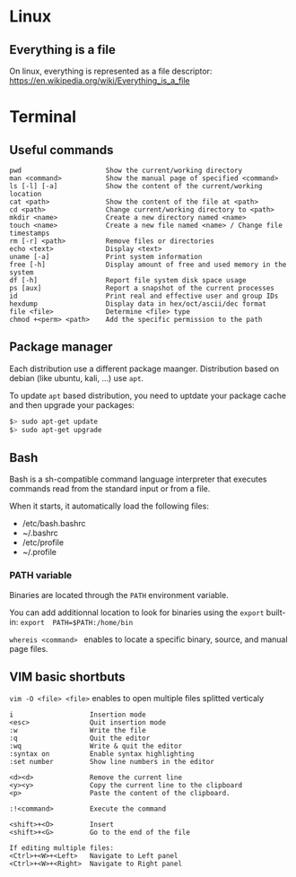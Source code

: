 # Linux

## Everything is a file

On linux, everything is represented as a file descriptor: https://en.wikipedia.org/wiki/Everything_is_a_file

# Terminal

## Useful commands
```
pwd                     Show the current/working directory
man <command>           Show the manual page of specified <command>
ls [-l] [-a]            Show the content of the current/working location
cat <path>              Show the content of the file at <path>
cd <path>               Change current/working directory to <path>
mkdir <name>            Create a new directory named <name>
touch <name>            Create a new file named <name> / Change file timestamps
rm [-r] <path>          Remove files or directories
echo <text>             Display <text>
uname [-a]              Print system information
free [-h]               Display amount of free and used memory in the system
df [-h]                 Report file system disk space usage
ps [aux]                Report a snapshot of the current processes
id                      Print real and effective user and group IDs
hexdump                 Display data in hex/oct/ascii/dec format
file <file>             Determine <file> type
chmod +<perm> <path>    Add the specific permission to the path
```

## Package manager

Each distribution use a different package maanger. Distribution based on debian (like ubuntu, kali, ...) use `apt`.

To update `apt` based distribution, you need to uptdate your package cache and then upgrade your packages:
```sh
$> sudo apt-get update
$> sudo apt-get upgrade
```

## Bash

Bash  is  a sh-compatible command language interpreter that executes commands read from the standard input or from a file.

When it starts, it automatically load the following files:
* /etc/bash.bashrc
* ~/.bashrc
* /etc/profile
* ~/.profile

### PATH variable

Binaries are located through the `PATH` environment variable.

You can add additionnal location to look for binaries using the `export` built-in: `export  PATH=$PATH:/home/bin`

`whereis <command> ` enables to locate a specific binary, source, and manual page files.

## VIM basic shortbuts

`vim -O <file> <file>` enables to open multiple files splitted verticaly

```
i                   Insertion mode
<esc>               Quit insertion mode
:w                  Write the file
:q                  Quit the editor
:wq                 Write & quit the editor
:syntax on          Enable syntax highlighting
:set number         Show line numbers in the editor

<d><d>              Remove the current line
<y><y>              Copy the current line to the clipboard
<p>                 Paste the content of the clipboard.

:!<command>         Execute the command

<shift>+<O>         Insert
<shift>+<G>         Go to the end of the file

If editing multiple files:
<Ctrl>+<W>+<Left>   Navigate to Left panel
<Ctrl>+<W>+<Right>  Navigate to Right panel
```